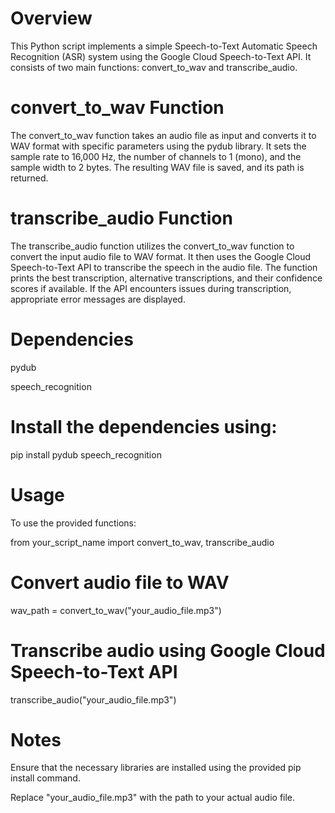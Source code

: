 # Overview

This Python script implements a simple Speech-to-Text Automatic Speech Recognition (ASR) system using the Google Cloud Speech-to-Text API. It consists of two main functions: convert_to_wav and transcribe_audio.

# convert_to_wav Function

The convert_to_wav function takes an audio file as input and converts it to WAV format with specific parameters using the pydub library. It sets the sample rate to 16,000 Hz, the number of channels to 1 (mono), and the sample width to 2 bytes. The resulting WAV file is saved, and its path is returned.

# transcribe_audio Function

The transcribe_audio function utilizes the convert_to_wav function to convert the input audio file to WAV format. It then uses the Google Cloud Speech-to-Text API to transcribe the speech in the audio file. The function prints the best transcription, alternative transcriptions, and their confidence scores if available. If the API encounters issues during transcription, appropriate error messages are displayed.

# Dependencies

pydub

speech_recognition

# Install the dependencies using:

pip install pydub speech_recognition

# Usage

To use the provided functions:

from your_script_name import convert_to_wav, transcribe_audio

# Convert audio file to WAV
wav_path = convert_to_wav("your_audio_file.mp3")

# Transcribe audio using Google Cloud Speech-to-Text API
transcribe_audio("your_audio_file.mp3")

# Notes

Ensure that the necessary libraries are installed using the provided pip install command.

Replace "your_audio_file.mp3" with the path to your actual audio file.
